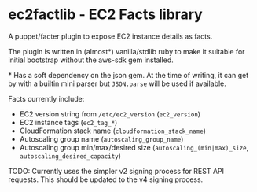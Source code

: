 # ec2factlib - EC2 Facts library

A puppet/facter plugin to expose EC2 instance details as facts.

The plugin is written in (almost\*) vanilla/stdlib ruby to make it suitable for
initial bootstrap without the aws-sdk gem installed.

\* Has a soft dependency on the json gem. At the time of writing, it can get by
with a builtin mini parser but `JSON.parse` will be used if available.

Facts currently include:
* EC2 version string from `/etc/ec2_version` (`ec2_version`)
* EC2 instance tags (`ec2_tag_*`)
* CloudFormation stack name (`cloudformation_stack_name`)
* Autoscaling group name (`autoscaling_group_name`)
* Autoscaling group min/max/desired size (`autoscaling_(min|max)_size`, `autoscaling_desired_capacity`)

TODO: Currently uses the simpler v2 signing process for REST API requests. This
should be updated to the v4 signing process.

